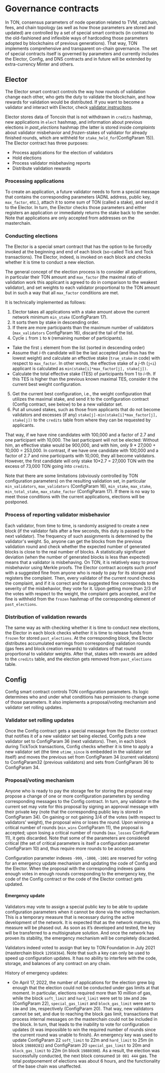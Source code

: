 # Governance contracts

In TON, consensus parameters of node operation related to TVM, catchain, fees, and chain topology (as well as how those parameters are stored and updated) are controlled by a set of special smart contracts (in contrast to the old-fashioned and inflexible ways of hardcoding those parameters adopted by blockchains of previous generations). That way, TON implements comprehensive and transparent on-chain governance. The set of special contracts itself is governed by parameters and currently includes the Elector, Config, and DNS contracts and in future will be extended by extra-currency Minter and others.

## Elector

The Elector smart contract controls the way how rounds of validation change each other, who gets the duty to validate the blockchain, and how rewards for validation would be distributed. If you want to become a validator and interact with Elector, check [validator instrucitons](https://ton.org/validator).

Elector stores data of Toncoin that is not withdrawn in `credits` hashmap, new applications in `elect` hashmap, and information about previous elections in _past\_elections_ hashmap (the latter is stored inside _complaints_ about validator misbehavior and _frozen_-stakes of validator for already finished rounds, which are withheld for `stake_held_for`(ConfigParam 15)). The Elector contract has three purposes:
 - Process applications for the election of validators
 - Hold elections
 - Process validator misbehaving reports
 - Distribute validation rewards

### Processing applications
To create an application, a future validator needs to form a special message that contains the corresponding parameters (ADNL address, public key, `max_factor`, etc.), attach it to some sum of TON (called a stake), and send it to the Elector. In turn, the Elector checks those parameters and either registers an application or immediately returns the stake back to the sender. Note that applications are only accepted from addresses on the masterchain.

### Conducting elections
The Elector is a special smart contract that has the option to be forcedly invoked at the beginning and end of each block (so-called Tick and Tock transactions). The Elector, indeed, is invoked on each block and checks whether it is time to conduct a new election.

The general concept of the election process is to consider all applications, in particular their TON amount and `max_factor` (the maximal ratio of validation work this applicant is agreed to do in comparison to the weakest validator), and set weights to each validator proportional to the TON amount but in such a way that all `max_factor` conditions are met.

It is technically implemented as follows:

1. Elector takes all applications with a stake amount above the current network minimum `min_stake` (ConfigParam 17).
2. It sorts them by stake in descending order.
3. If there are more participants than the maximum number of validators (`max_validators` ConfigParam 16), discard the tail of the list.
4. Cycle `i` from `1` to `N` (remaining number of participants).
  - Take the first `i` element from the list (sorted in descending order)
  - Assume that _i_-th candidate will be the last accepted (and thus has the lowest weight) and calculate an effective stake (`true_stake` in code) with respect to `max_factor`. In other words, the effective stake of a _j_-th (`j<i`) applicant is calculated as `min(stake[i]*max_factor[j], stake[j])`.
  - Calculate the total effective stake (TES) of participants from 1 to _i_-th. If this TES is higher than the previous known maximal TES, consider it the current best weight configuration.
5. Get the current best configuration, i.e., the weight configuration that utilizes the maximal stake, and send it to the configuration contract (Config contract, see below) to be a new validator set.
6. Put all unused stakes, such as those from applicants that do not become validators and excesses (if any) `stake[j]-min(stake[i]*max_factor[j], stake[j])` to the `credits` table from where they can be requested by applicants.

That way, if we have nine candidates with 100,000 and a factor of 2.7 and one participant with 10,000. The last participant will not be elected: Without him, an effective stake would be 900,000, and with him, only 9 * 27,000 + 10,000 = 253,000. In contrast, if we have one candidate with 100,000 and a factor of 2.7 and nine participants with 10,000, they all become validators. However, the first candidate will only stake 10*2.7 = 27,000 TON with the excess of 73,000 TON going into `credits`.

Note that there are some limitations (obviously controlled by TON configuration parameters) on the resulting validation set, in particular `min_validators`, `max_validators` (ConfigParam 16), `min_stake`, `max_stake`, `min_total_stake`, `max_stake_factor` (ConfigParam 17). If there is no way to meet those conditions with the current applications, elections will be postponed.

### Process of reporting validator misbehavior

Each validator, from time to time, is randomly assigned to create a new block (if the validator fails after a few seconds, this duty is passed to the next validator). The frequency of such assignments is determined by the validator's weight. So, anyone can get the blocks from the previous validation round and check whether the expected number of generated blocks is close to the real number of blocks. A statistically significant deviation (when the number of generated blocks is less than expected) means that a validator is misbehaving. On TON, it is relatively easy to prove misbehavior using Merkle proofs. The Elector contract accepts such proof with a suggested fine from anyone who is ready to pay for its storage and registers the complaint. Then, every validator of the current round checks the complaint, and if it is correct and the suggested fine corresponds to the severity of the misbehavior, they vote for it. Upon getting more than 2/3 of the votes with respect to the weight, the complaint gets accepted, and the fine is withheld from the `frozen` hashmap of the corresponding element of `past_elections`.

### Distribution of validation rewards
The same way as with checking whether it is time to conduct new elections, the Elector in each block checks whether it is time to release funds from `frozen` for stored `past_elections`. At the corresponding block, the Elector distributes accumulated earnings from corresponding validation rounds (gas fees and block creation rewards) to validators of that round proportional to validator weights. After that, stakes with rewards are added to the `credits` table, and the election gets removed from `past_elections` table.


## Config
Config smart contract controls TON configuration parameters. Its logic determines who and under what conditions has permission to change some of those parameters. It also implements a proposal/voting mechanism and validator set rolling updates.

### Validator set rolling updates
Once the Config contract gets a special message from the Elector contract that notifies it of a new validator set being elected, Config puts a new validator set to ConfigParam 36 (next validators). Then, in each block during TickTock transactions, Config checks whether it is time to apply a new validator set (the time `utime_since` is embedded in the validator set itself) and moves the previous set from ConfigParam 34 (current validators) to ConfigParam32 (previous validators) and sets from ConfigParam 36 to ConfigParam 34.

### Proposal/voting mechanism
Anyone who is ready to pay the storage fee for storing the proposal may propose a change of one or more configuration parameters by sending corresponding messages to the Config contract. In turn, any validator in the current set may vote for this proposal by signing an approval message with their private key (note that the corresponding public key is stored in ConfigParam 34). On gaining or not gaining 3/4 of the votes (with respect to validators' weight), the proposal wins or loses the round. Upon winning a critical number of rounds (`min_wins` ConfigParam 11), the proposal is accepted; upon losing a critical number of rounds (`max_losses` ConfigParam 11), it gets discarded.
Note that some of the parameters are considered critical (the set of critical parameters is itself a configuration parameter ConfigParam 10) and, thus require more rounds to be accepted.

Configuration parameter indexes `-999`, `-1000`, `-1001` are reserved for voting for an emergency update mechanism and updating the code of Config and the Elector. When the proposal with the corresponding indexes gains enough votes in enough rounds corresponding to the emergency key, the code of the Config contract or the code of the Elector contract gets updated.


#### Emergency update
Validators may vote to assign a special public key to be able to update configuration parameters when it cannot be done via the voting mechanism. This is a temporary measure that is necessary during the active development of the network. It is expected that as the network matures, this measure will be phased out. As soon as it’s developed and tested, the key will be transferred to a multisignature solution. And once the network has proven its stability, the emergency mechanism will be completely discarded.

Validators indeed voted to assign that key to TON Foundation in July 2021 (masterchain block `12958364`). Note that such a key can only be used to speed up configuration updates. It has no ability to interfere with the code, storage, and balances of any contract on any chain.

History of emergency updates:
 - On April 17, 2022, the number of applications for the election grew big enough that the election could not be conducted under gas limits at that moment. In particular, elections required more than 10 million of gas, while the block `soft_limit` and `hard_limit` were set to `10m` and `20m`  (ConfigParam 22), `special_gas_limit` and `block_gas_limit` were set to `10m` and `10m`, respectively (ConfigParam 20). That way, new validators cannot be set, and due to reaching the block gas limit, transactions that process internal messages on the masterchain could not be included in the block. In turn, that leads to the inability to vote for configuration updates (it was impossible to win the required number of rounds since the current round was unable to finish). An emergency key was used to update ConfigParam 22 `soft_limit` to 22m and `hard_limit` to 25m (in block `19880281`) and ConfigParam 20 `special_gas_limit` to 20m and `block_gas_limit` to 22m (in block `19880300`). As a result, the election was successfully conducted, the next block consumed `10 001 444` gas. The total postponement of elections was about 6 hours, and the functionality of the base chain was unaffected.
